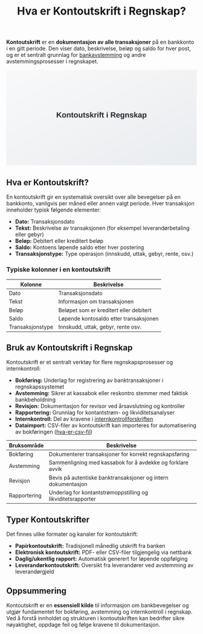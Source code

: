 ﻿---
title: "Hva er Kontoutskrift i Regnskap?"
meta_title: "Hva er Kontoutskrift i Regnskap?"
meta_description: '**Kontoutskrift** er en **dokumentasjon av alle transaksjoner** på en bankkonto i en gitt periode. Den viser dato, beskrivelse, beløp og saldo for hver post, ...'
slug: hva-er-kontoutskrift
type: blog
layout: pages/single
---

**Kontoutskrift** er en **dokumentasjon av alle transaksjoner** på en bankkonto i en gitt periode. Den viser dato, beskrivelse, beløp og saldo for hver post, og er et sentralt grunnlag for [bankavstemming](/blogs/regnskap/hva-er-bankavstemming "Hva er Bankavstemming i Regnskap? En komplett guide til bankavstemminger") og andre avstemmingsprosesser i regnskapet.

![Illustrasjon som viser en kontoutskrift i regnskap](kontoutskrift-image.svg)

## Hva er Kontoutskrift?

En kontoutskrift gir en systematisk oversikt over alle bevegelser på en bankkonto, vanligvis per måned eller annen valgt periode. Hver transaksjon inneholder typisk følgende elementer:

* **Dato:** Transaksjonsdato
* **Tekst:** Beskrivelse av transaksjonen (for eksempel leverandørbetaling eller gebyr)
* **Beløp:** Debitert eller kreditert beløp
* **Saldo:** Kontoens løpende saldo etter hver postering
* **Transaksjonstype:** Type operasjon (innskudd, uttak, gebyr, rente, osv.)

### Typiske kolonner i en kontoutskrift

| Kolonne           | Beskrivelse                                            |
|-------------------|--------------------------------------------------------|
| Dato              | Transaksjonsdato                                       |
| Tekst             | Informasjon om transaksjonen                           |
| Beløp             | Beløpet som er kreditert eller debitert                |
| Saldo             | Løpende kontosaldo etter transaksjonen                 |
| Transaksjonstype  | Innskudd, uttak, gebyr, rente osv.                     |

## Bruk av Kontoutskrift i Regnskap

Kontoutskrift er et sentralt verktøy for flere regnskapsprosesser og internkontroll:

* **Bokføring:** Underlag for registrering av banktransaksjoner i regnskapssystemet
* **Avstemming:** Sikrer at kassabok eller reskontro stemmer med faktisk bankbeholdning
* **Revisjon:** Dokumentasjon for revisor ved årsavslutning og kontroller
* **Rapportering:** Grunnlag for kontantstrøm- og likviditetsanalyser
* **Internkontroll:** Del av kravene i [internkontrollforskriften](/blogs/regnskap/internkontrollforskriften "Hva er Internkontrollforskriften? Guide til internkontroll i regnskap")
* **Dataimport:** CSV-filer av kontoutskrift kan importeres for automatisering av bokføringen ([hva-er-csv-fil](/blogs/regnskap/hva-er-csv-fil "Hva er CSV-fil? Bruk i regnskap"))

| Bruksområde    | Beskrivelse                                                    |
|----------------|----------------------------------------------------------------|
| Bokføring      | Dokumenterer transaksjoner for korrekt regnskapsføring         |
| Avstemming     | Sammenligning med kassabok for å avdekke og forklare avvik     |
| Revisjon       | Bevis på autentiske banktransaksjoner og intern dokumentasjon  |
| Rapportering   | Underlag for kontantstrømoppstilling og likviditetsrapporter    |

## Typer Kontoutskrifter

Det finnes ulike formater og kanaler for kontoutskrift:

* **Papirkontoutskrift:** Tradisjonell månedlig utskrift fra banken
* **Elektronisk kontoutskrift:** PDF- eller CSV-filer tilgjengelig via nettbank
* **Daglig/ukentlig rapport:** Automatisk generert for løpende oppfølging
* **Leverandørkontoutskrift:** Oversikt fra leverandører ved avstemming av leverandørgjeld

## Oppsummering

Kontoutskrift er en **essensiell kilde** til informasjon om bankbevegelser og utgjør fundamentet for bokføring, avstemming og internkontroll i regnskap. Ved å forstå innholdet og strukturen i kontoutskriften kan bedrifter sikre nøyaktighet, oppdage feil og følge kravene til dokumentasjon.







